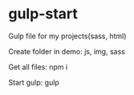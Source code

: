 # gulp-start
Gulp file for my projects(sass, html)

Create folder in demo: js, img, sass

Get all files: npm i

Start gulp: gulp


